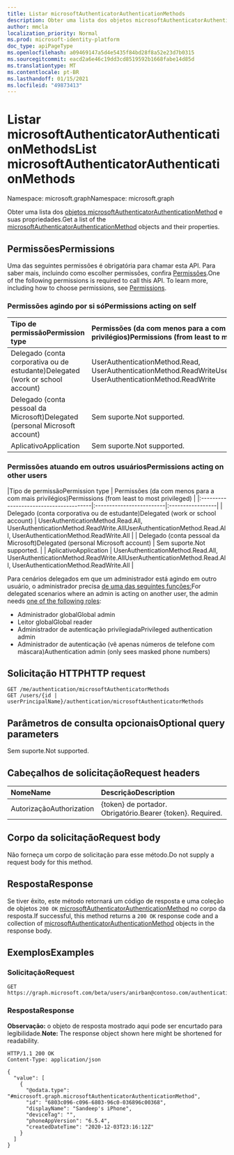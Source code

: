 ```yaml
---
title: Listar microsoftAuthenticatorAuthenticationMethods
description: Obter uma lista dos objetos microsoftAuthenticatorAuthenticationMethod e suas propriedades.
author: mmcla
localization_priority: Normal
ms.prod: microsoft-identity-platform
doc_type: apiPageType
ms.openlocfilehash: a09469147a5d4e5435f84bd28f8a52e23d7b0315
ms.sourcegitcommit: eacd2a6e46c19dd3cd8519592b1668fabe14d85d
ms.translationtype: MT
ms.contentlocale: pt-BR
ms.lasthandoff: 01/15/2021
ms.locfileid: "49873413"
---
```

# <a name="list-microsoftauthenticatorauthenticationmethods"></a><span data-ttu-id="1f4e5-103">Listar microsoftAuthenticatorAuthenticationMethods</span><span class="sxs-lookup"><span data-stu-id="1f4e5-103">List microsoftAuthenticatorAuthenticationMethods</span></span>
<span data-ttu-id="1f4e5-104">Namespace: microsoft.graph</span><span class="sxs-lookup"><span data-stu-id="1f4e5-104">Namespace: microsoft.graph</span></span>

<span data-ttu-id="1f4e5-105">Obter uma lista dos [objetos microsoftAuthenticatorAuthenticationMethod](../resources/microsoftauthenticatorauthenticationmethod.md) e suas propriedades.</span><span class="sxs-lookup"><span data-stu-id="1f4e5-105">Get a list of the [microsoftAuthenticatorAuthenticationMethod](../resources/microsoftauthenticatorauthenticationmethod.md) objects and their properties.</span></span>

## <a name="permissions"></a><span data-ttu-id="1f4e5-106">Permissões</span><span class="sxs-lookup"><span data-stu-id="1f4e5-106">Permissions</span></span>

<span data-ttu-id="1f4e5-p101">Uma das seguintes permissões é obrigatória para chamar esta API. Para saber mais, incluindo como escolher permissões, confira [Permissões](/graph/permissions-reference).</span><span class="sxs-lookup"><span data-stu-id="1f4e5-p101">One of the following permissions is required to call this API. To learn more, including how to choose permissions, see [Permissions](/graph/permissions-reference).</span></span>

### <a name="permissions-acting-on-self"></a><span data-ttu-id="1f4e5-109">Permissões agindo por si só</span><span class="sxs-lookup"><span data-stu-id="1f4e5-109">Permissions acting on self</span></span>

|<span data-ttu-id="1f4e5-110">Tipo de permissão</span><span class="sxs-lookup"><span data-stu-id="1f4e5-110">Permission type</span></span>      | <span data-ttu-id="1f4e5-111">Permissões (da com menos para a com mais privilégios)</span><span class="sxs-lookup"><span data-stu-id="1f4e5-111">Permissions (from least to most privileged)</span></span>              |
|:---------------------------------------|:-------------------------|
| <span data-ttu-id="1f4e5-112">Delegado (conta corporativa ou de estudante)</span><span class="sxs-lookup"><span data-stu-id="1f4e5-112">Delegated (work or school account)</span></span>     | <span data-ttu-id="1f4e5-113">UserAuthenticationMethod.Read, UserAuthenticationMethod.ReadWrite</span><span class="sxs-lookup"><span data-stu-id="1f4e5-113">UserAuthenticationMethod.Read, UserAuthenticationMethod.ReadWrite</span></span> |
| <span data-ttu-id="1f4e5-114">Delegado (conta pessoal da Microsoft)</span><span class="sxs-lookup"><span data-stu-id="1f4e5-114">Delegated (personal Microsoft account)</span></span> | <span data-ttu-id="1f4e5-115">Sem suporte.</span><span class="sxs-lookup"><span data-stu-id="1f4e5-115">Not supported.</span></span> |
| <span data-ttu-id="1f4e5-116">Aplicativo</span><span class="sxs-lookup"><span data-stu-id="1f4e5-116">Application</span></span>                            | <span data-ttu-id="1f4e5-117">Sem suporte.</span><span class="sxs-lookup"><span data-stu-id="1f4e5-117">Not supported.</span></span> |

### <a name="permissions-acting-on-other-users"></a><span data-ttu-id="1f4e5-118">Permissões atuando em outros usuários</span><span class="sxs-lookup"><span data-stu-id="1f4e5-118">Permissions acting on other users</span></span>

|<span data-ttu-id="1f4e5-119">Tipo de permissão</span><span class="sxs-lookup"><span data-stu-id="1f4e5-119">Permission type</span></span>      | <span data-ttu-id="1f4e5-120">Permissões (da com menos para a com mais privilégios)</span><span class="sxs-lookup"><span data-stu-id="1f4e5-120">Permissions (from least to most privileged)</span></span>              |
|:---------------------------------------|:-------------------------|:-----------------|
| <span data-ttu-id="1f4e5-121">Delegado (conta corporativa ou de estudante)</span><span class="sxs-lookup"><span data-stu-id="1f4e5-121">Delegated (work or school account)</span></span>     | <span data-ttu-id="1f4e5-122">UserAuthenticationMethod.Read.All, UserAuthenticationMethod.ReadWrite.All</span><span class="sxs-lookup"><span data-stu-id="1f4e5-122">UserAuthenticationMethod.Read.All, UserAuthenticationMethod.ReadWrite.All</span></span> |
| <span data-ttu-id="1f4e5-123">Delegado (conta pessoal da Microsoft)</span><span class="sxs-lookup"><span data-stu-id="1f4e5-123">Delegated (personal Microsoft account)</span></span> | <span data-ttu-id="1f4e5-124">Sem suporte.</span><span class="sxs-lookup"><span data-stu-id="1f4e5-124">Not supported.</span></span> |
| <span data-ttu-id="1f4e5-125">Aplicativo</span><span class="sxs-lookup"><span data-stu-id="1f4e5-125">Application</span></span>                            | <span data-ttu-id="1f4e5-126">UserAuthenticationMethod.Read.All, UserAuthenticationMethod.ReadWrite.All</span><span class="sxs-lookup"><span data-stu-id="1f4e5-126">UserAuthenticationMethod.Read.All, UserAuthenticationMethod.ReadWrite.All</span></span> |

<span data-ttu-id="1f4e5-127">Para cenários delegados em que um administrador está agindo em outro usuário, o administrador precisa [de uma das seguintes funções:](/azure/active-directory/users-groups-roles/directory-assign-admin-roles#available-roles)</span><span class="sxs-lookup"><span data-stu-id="1f4e5-127">For delegated scenarios where an admin is acting on another user, the admin needs [one of the following roles](/azure/active-directory/users-groups-roles/directory-assign-admin-roles#available-roles):</span></span>
* <span data-ttu-id="1f4e5-128">Administrador global</span><span class="sxs-lookup"><span data-stu-id="1f4e5-128">Global admin</span></span>
* <span data-ttu-id="1f4e5-129">Leitor global</span><span class="sxs-lookup"><span data-stu-id="1f4e5-129">Global reader</span></span>
* <span data-ttu-id="1f4e5-130">Administrador de autenticação privilegiada</span><span class="sxs-lookup"><span data-stu-id="1f4e5-130">Privileged authentication admin</span></span>
* <span data-ttu-id="1f4e5-131">Administrador de autenticação (vê apenas números de telefone com máscara)</span><span class="sxs-lookup"><span data-stu-id="1f4e5-131">Authentication admin (only sees masked phone numbers)</span></span>

## <a name="http-request"></a><span data-ttu-id="1f4e5-132">Solicitação HTTP</span><span class="sxs-lookup"><span data-stu-id="1f4e5-132">HTTP request</span></span>

<!-- {
  "blockType": "ignored"
}
-->
``` http
GET /me/authentication/microsoftAuthenticatorMethods
GET /users/{id | userPrincipalName}/authentication/microsoftAuthenticatorMethods
```

## <a name="optional-query-parameters"></a><span data-ttu-id="1f4e5-133">Parâmetros de consulta opcionais</span><span class="sxs-lookup"><span data-stu-id="1f4e5-133">Optional query parameters</span></span>

<span data-ttu-id="1f4e5-134">Sem suporte.</span><span class="sxs-lookup"><span data-stu-id="1f4e5-134">Not supported.</span></span>

## <a name="request-headers"></a><span data-ttu-id="1f4e5-135">Cabeçalhos de solicitação</span><span class="sxs-lookup"><span data-stu-id="1f4e5-135">Request headers</span></span>

|<span data-ttu-id="1f4e5-136">Nome</span><span class="sxs-lookup"><span data-stu-id="1f4e5-136">Name</span></span>|<span data-ttu-id="1f4e5-137">Descrição</span><span class="sxs-lookup"><span data-stu-id="1f4e5-137">Description</span></span>|
|:---|:---|
|<span data-ttu-id="1f4e5-138">Autorização</span><span class="sxs-lookup"><span data-stu-id="1f4e5-138">Authorization</span></span>|<span data-ttu-id="1f4e5-p102">{token} de portador. Obrigatório.</span><span class="sxs-lookup"><span data-stu-id="1f4e5-p102">Bearer {token}. Required.</span></span>|

## <a name="request-body"></a><span data-ttu-id="1f4e5-141">Corpo da solicitação</span><span class="sxs-lookup"><span data-stu-id="1f4e5-141">Request body</span></span>

<span data-ttu-id="1f4e5-142">Não forneça um corpo de solicitação para esse método.</span><span class="sxs-lookup"><span data-stu-id="1f4e5-142">Do not supply a request body for this method.</span></span>

## <a name="response"></a><span data-ttu-id="1f4e5-143">Resposta</span><span class="sxs-lookup"><span data-stu-id="1f4e5-143">Response</span></span>

<span data-ttu-id="1f4e5-144">Se tiver êxito, este método retornará um código de resposta e uma coleção de objetos `200 OK` [microsoftAuthenticatorAuthenticationMethod](../resources/microsoftauthenticatorauthenticationmethod.md) no corpo da resposta.</span><span class="sxs-lookup"><span data-stu-id="1f4e5-144">If successful, this method returns a `200 OK` response code and a collection of [microsoftAuthenticatorAuthenticationMethod](../resources/microsoftauthenticatorauthenticationmethod.md) objects in the response body.</span></span>

## <a name="examples"></a><span data-ttu-id="1f4e5-145">Exemplos</span><span class="sxs-lookup"><span data-stu-id="1f4e5-145">Examples</span></span>

### <a name="request"></a><span data-ttu-id="1f4e5-146">Solicitação</span><span class="sxs-lookup"><span data-stu-id="1f4e5-146">Request</span></span>
<!-- {
  "blockType": "request",
  "name": "list_microsoftauthenticatorauthenticationmethod"
}
-->
``` http
GET https://graph.microsoft.com/beta/users/anirban@contoso.com/authentication/microsoftAuthenticatorMethods
```


### <a name="response"></a><span data-ttu-id="1f4e5-147">Resposta</span><span class="sxs-lookup"><span data-stu-id="1f4e5-147">Response</span></span>
<span data-ttu-id="1f4e5-148">**Observação:** o objeto de resposta mostrado aqui pode ser encurtado para legibilidade.</span><span class="sxs-lookup"><span data-stu-id="1f4e5-148">**Note:** The response object shown here might be shortened for readability.</span></span>
<!-- {
  "blockType": "response",
  "truncated": true,
  "@odata.type": "Collection(microsoft.graph.microsoftAuthenticatorAuthenticationMethod)"
}
-->
``` http
HTTP/1.1 200 OK
Content-Type: application/json

{
  "value": [
    {
      "@odata.type": "#microsoft.graph.microsoftAuthenticatorAuthenticationMethod",
      "id": "6803c096-c096-6803-96c0-036896c00368",
      "displayName": "Sandeep's iPhone",
      "deviceTag": "",
      "phoneAppVersion": "6.5.4",
      "createdDateTime": "2020-12-03T23:16:12Z"
    }
  ]
}
```

